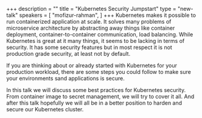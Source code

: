 +++
description = ""
title = "Kubernetes Security Jumpstart"
type = "new-talk"
speakers = [
        "mofizur-rahman",
]
+++
Kubernetes makes it possible to run containerized application at scale. It solves many problems of microservice architecture by abstracting away things like container deployment, container-to-container communication, load balancing. While Kubernetes is great at it many things, it seems to be lacking in terms of security. It has some security features but in most respect it is not production grade security, at least not by default.

If you are thinking about or already started with Kubernetes for your production workload, there are some steps you could follow to make sure your environments sand applications is secure.

In this talk we will discuss some best practices for Kubernetes security. From container image to secret management, we will try to cover it all. And after this talk hopefully we will all be in a better position to harden and secure our Kubernetes cluster.